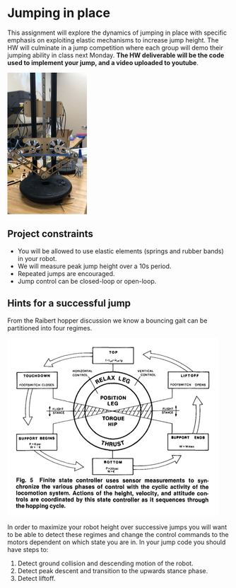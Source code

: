 

# Jumping in place

This assignment will explore the dynamics of jumping in place with specific emphasis on exploiting elastic mechanisms to increase jump height. The HW will culminate in a jump competition where each group will demo their jumping ability in class next Monday. __The HW deliverable will be the code used to implement your jump, and a video uploaded to youtube__. 

![](jump.gif)

## Project constraints

* You will be allowed to use elastic elements (springs and rubber bands) in your robot.
* We will measure peak jump height over a 10s period. 
* Repeated jumps are encouraged.
* Jump control can be closed-loop or open-loop.


## Hints for a successful jump

From the Raibert hopper discussion we know a bouncing gait can be partitioned into four regimes.

![](raibert.png)

In order to maximize your robot height over successive jumps you will want to be able to detect these regimes and change the control commands to the motors dependent on which state you are in. In your jump code you should have steps to: 

1. Detect ground collision and descending motion of the robot.
2. Detect peak descent and transition to the upwards stance phase.
3. Detect liftoff. 

 
